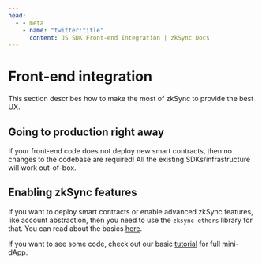 ```yaml
---
head:
  - - meta
    - name: "twitter:title"
      content: JS SDK Front-end Integration | zkSync Docs
---
```


# Front-end integration

This section describes how to make the most of zkSync to provide the best UX.

## Going to production right away

If your front-end code does not deploy new smart contracts, then no changes to the codebase are required! All the existing SDKs/infrastructure will work out-of-box.

## Enabling zkSync features

If you want to deploy smart contracts or enable advanced zkSync features, like account abstraction, then you need to use the `zksync-ethers` library for that. You can read about
the basics [here](./features.md).

If you want to see some code, check out our basic [tutorial](../../quick-start/hello-world.md) for full mini-dApp.
